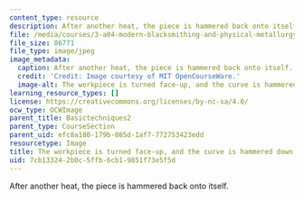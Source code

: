 ```yaml
---
content_type: resource
description: After another heat, the piece is hammered back onto itself.
file: /media/courses/3-a04-modern-blacksmithing-and-physical-metallurgy-fall-2008/7cb133242b0c5ffb6cb19851f73e5f5d_032.jpg
file_size: 86771
file_type: image/jpeg
image_metadata:
  caption: After another heat, the piece is hammered back onto itself.
  credit: 'Credit: Image courtesy of MIT OpenCourseWare.'
  image-alt: The workpiece is turned face-up, and the curve is hammered down and back.
learning_resource_types: []
license: https://creativecommons.org/licenses/by-nc-sa/4.0/
ocw_type: OCWImage
parent_title: Basictechniques2
parent_type: CourseSection
parent_uid: efc8a180-179b-085d-1af7-772753423edd
resourcetype: Image
title: The workpiece is turned face-up, and the curve is hammered down and back
uid: 7cb13324-2b0c-5ffb-6cb1-9851f73e5f5d
---
```

After another heat, the piece is hammered back onto itself.